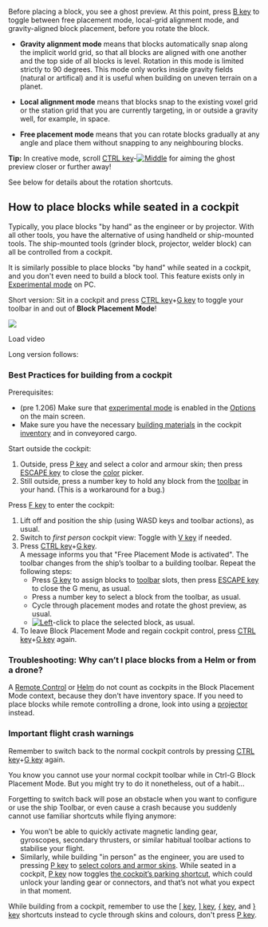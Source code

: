 
Before placing a block, you see a ghost preview. At this point, press [B key](https://spaceengineers.wiki.gg/wiki/Key_Bindings "Key Bindings") to toggle between free placement mode, local-grid alignment mode, and gravity-aligned block placement, before you rotate the block.

*   **Gravity alignment mode** means that blocks automatically snap along the implicit world grid, so that all blocks are aligned with one another and the top side of all blocks is level. Rotation in this mode is limited strictly to 90 degrees. This mode only works inside gravity fields (natural or artifical) and it is useful when building on uneven terrain on a planet.

*   **Local alignment mode** means that blocks snap to the existing voxel grid or the station grid that you are currently targeting, in or outside a gravity well, for example, in space.

*   **Free placement mode** means that you can rotate blocks gradually at any angle and place them without snapping to any neighbouring blocks.

**Tip:** In creative mode, scroll [CTRL key](https://spaceengineers.wiki.gg/wiki/Key_Bindings "Key Bindings")\-[![Middle](https://commons.wiki.gg/images/thumb/Keyboard_White_Mouse_Middle.png/20px-Keyboard_White_Mouse_Middle.png?6ca49a)](https://spaceengineers.wiki.gg/wiki/File:Keyboard_White_Mouse_Middle.png "Middle") for aiming the ghost preview closer or further away!

  
See below for details about the rotation shortcuts.

## How to place blocks while seated in a cockpit

Typically, you place blocks "by hand" as the engineer or by projector. With all other tools, you have the alternative of using handheld or ship-mounted tools. The ship-mounted tools (grinder block, projector, welder block) can all be controlled from a cockpit.

It is similarly possible to place blocks "by hand" while seated in a cockpit, and you don't even need to build a block tool. This feature exists only in [Experimental mode](https://spaceengineers.wiki.gg/wiki/Experimental_mode "Experimental mode") on PC.

Short version: Sit in a cockpit and press [CTRL key](https://spaceengineers.wiki.gg/wiki/Key_Bindings "Key Bindings")+[G key](https://spaceengineers.wiki.gg/wiki/Key_Bindings "Key Bindings") to toggle your toolbar in and out of **Block Placement Mode**!

![](https://i.ytimg.com/vi/UE1As52ElxU/hqdefault.jpg)

Load video

Long version follows:

### Best Practices for building from a cockpit

Prerequisites:

*   (pre 1.206) Make sure that [experimental mode](https://spaceengineers.wiki.gg/wiki/Experimental_mode "Experimental mode") is enabled in the [Options](https://spaceengineers.wiki.gg/wiki/Options "Options") on the main screen.
*   Make sure you have the necessary [building materials](https://spaceengineers.wiki.gg/wiki/Build_Planner "Build Planner") in the cockpit [inventory](https://spaceengineers.wiki.gg/wiki/Inventory "Inventory") and in conveyored cargo.

Start outside the cockpit:

1.  Outside, press [P key](https://spaceengineers.wiki.gg/wiki/Key_Bindings "Key Bindings") and select a color and armour skin; then press [ESCAPE key](https://spaceengineers.wiki.gg/wiki/Key_Bindings "Key Bindings") to close the [color](https://spaceengineers.wiki.gg/wiki/Color "Color") picker.
2.  Still outside, press a number key to hold any block from the [toolbar](https://spaceengineers.wiki.gg/wiki/Toolbar "Toolbar") in your hand. (This is a workaround for a bug.)

Press [F key](https://spaceengineers.wiki.gg/wiki/Key_Bindings "Key Bindings") to enter the cockpit:

1.  Lift off and position the ship (using WASD keys and toolbar actions), as usual.
2.  Switch to _first person_ cockpit view: Toggle with [V key](https://spaceengineers.wiki.gg/wiki/Key_Bindings "Key Bindings") if needed.
3.  Press [CTRL key](https://spaceengineers.wiki.gg/wiki/Key_Bindings "Key Bindings")+[G key](https://spaceengineers.wiki.gg/wiki/Key_Bindings "Key Bindings").  
    A message informs you that "Free Placement Mode is activated". The toolbar changes from the ship’s toolbar to a building toolbar. Repeat the following steps:
    *   Press [G key](https://spaceengineers.wiki.gg/wiki/Key_Bindings "Key Bindings") to assign blocks to [toolbar](https://spaceengineers.wiki.gg/wiki/Toolbar "Toolbar") slots, then press [ESCAPE key](https://spaceengineers.wiki.gg/wiki/Key_Bindings "Key Bindings") to close the G menu, as usual.
    *   Press a number key to select a block from the toolbar, as usual.
    *   Cycle through placement modes and rotate the ghost preview, as usual.
    *   [![Left](https://commons.wiki.gg/images/thumb/Keyboard_White_Mouse_Left.png/20px-Keyboard_White_Mouse_Left.png?c1a406)](https://spaceengineers.wiki.gg/wiki/File:Keyboard_White_Mouse_Left.png "Left")\-click to place the selected block, as usual.
4.  To leave Block Placement Mode and regain cockpit control, press [CTRL key](https://spaceengineers.wiki.gg/wiki/Key_Bindings "Key Bindings")+[G key](https://spaceengineers.wiki.gg/wiki/Key_Bindings "Key Bindings") again.

### Troubleshooting: Why can’t I place blocks from a Helm or from a drone?

A [Remote Control](https://spaceengineers.wiki.gg/wiki/Remote_Control "Remote Control") or [Helm](https://spaceengineers.wiki.gg/wiki/Helm "Helm") do not count as cockpits in the Block Placement Mode context, because they don't have inventory space. If you need to place blocks while remote controlling a drone, look into using a [projector](https://spaceengineers.wiki.gg/wiki/Projector "Projector") instead.

### Important flight crash warnings

Remember to switch back to the normal cockpit controls by pressing [CTRL key](https://spaceengineers.wiki.gg/wiki/Key_Bindings "Key Bindings")+[G key](https://spaceengineers.wiki.gg/wiki/Key_Bindings "Key Bindings") again.

You know you cannot use your normal cockpit toolbar while in Ctrl-G Block Placement Mode. But you might try to do it nonetheless, out of a habit...

Forgetting to switch back will pose an obstacle when you want to configure or use the ship Toolbar, or even cause a crash because you suddenly cannot use familiar shortcuts while flying anymore:

*   You won’t be able to quickly activate magnetic landing gear, gyroscopes, secondary thrusters, or similar habitual toolbar actions to stabilise your flight.
*   Similarly, while building "in person" as the engineer, you are used to pressing [P key](https://spaceengineers.wiki.gg/wiki/Key_Bindings "Key Bindings") to [select colors and armor skins](https://spaceengineers.wiki.gg/wiki/Color "Color"). While seated in a cockpit, [P key](https://spaceengineers.wiki.gg/wiki/Key_Bindings "Key Bindings") now toggles [the cockpit’s parking shortcut](https://spaceengineers.wiki.gg/wiki/Cockpit_Controls "Cockpit Controls"), which could unlock your landing gear or connectors, and that’s not what you expect in that moment.

While building from a cockpit, remember to use the [\[ key](https://spaceengineers.wiki.gg/wiki/Key_Bindings "Key Bindings"), [\] key](https://spaceengineers.wiki.gg/wiki/Key_Bindings "Key Bindings"), [{ key](https://spaceengineers.wiki.gg/wiki/Key_Bindings "Key Bindings"), and [} key](https://spaceengineers.wiki.gg/wiki/Key_Bindings "Key Bindings") shortcuts instead to cycle through skins and colours, don't press [P key](https://spaceengineers.wiki.gg/wiki/Key_Bindings "Key Bindings").
